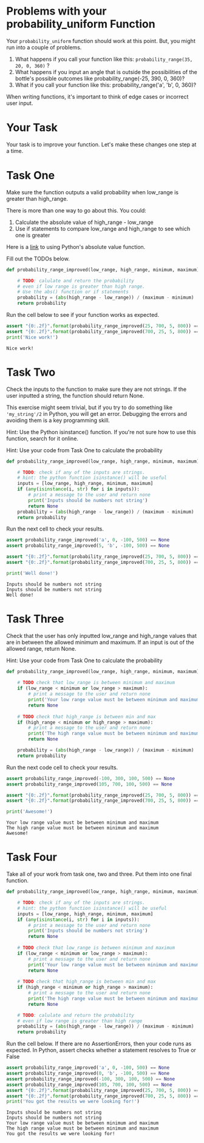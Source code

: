 
# Problems with your probability_uniform Function

Your `probability_uniform` function should work at this point. But, you might run into a couple of problems. 

1. What happens if you call your function like this: `probability_range(35, 20, 0, 360)` ?
2. What happens if you input an angle that is outside the possibilities of the bottle's possible outcomes like probability_range(-25, 390, 0, 360)?
3. What if you call your function like this: probability_range('a', 'b', 0, 360)?

When writing functions, it's important to think of edge cases or incorrect user input. 

# Your Task

Your task is to improve your function. Let's make these changes one step at a time. 

# Task One

Make sure the function outputs a valid probability when low_range is greater than high_range.

There is more than one way to go about this. You could:
1. Calculate the absolute value of high_range - low_range 
2. Use if statements to compare low_range and high_range to see which one is greater

Here is a [link](https://docs.python.org/2/library/functions.html#abs) to using Python's absolute value function.

Fill out the TODOs below.


```python
def probability_range_improved(low_range, high_range, minimum, maximum):

    # TODO: calulate and return the probability 
    # even if low range is greater than high range.
    # Use the abs() function or if statements
    probability = (abs(high_range - low_range)) / (maximum - minimum)
    return probability
```

Run the cell below to see if your function works as expected.


```python
assert "{0:.2f}".format(probability_range_improved(25, 700, 5, 800)) == '0.85'
assert "{0:.2f}".format(probability_range_improved(700, 25, 5, 800)) == '0.85'
print('Nice work!')
```

    Nice work!


# Task Two

Check the inputs to the function to make sure they are not strings. If the user inputted a string, the function should return None. 

This exercise might seem trivial, but if you try to do something like `'my_string'/2` in Python, you will get an error. Debugging the errors and avoiding them is a key programming skill. 

Hint: Use the Python isinstance() function. If you're not sure how to use this function, search for it online.

Hint: Use your code from Task One to calculate the probability


```python
def probability_range_improved(low_range, high_range, minimum, maximum):

    # TODO: check if any of the inputs are strings.
    # hint: the python function isinstance() will be useful
    inputs = [low_range, high_range, minimum, maximum]
    if (any(isinstance(i, str) for i in inputs)):
        # print a message to the user and return none
        print('Inputs should be numbers not string')
        return None
    probability = (abs(high_range - low_range)) / (maximum - minimum)
    return probability
```

Run the next cell to check your results.


```python
assert probability_range_improved('a', 0, -100, 500) == None
assert probability_range_improved(5, 'b', -100, 500) == None

assert "{0:.2f}".format(probability_range_improved(25, 700, 5, 800)) == '0.85'
assert "{0:.2f}".format(probability_range_improved(700, 25, 5, 800)) == '0.85'

print('Well done!')
```

    Inputs should be numbers not string
    Inputs should be numbers not string
    Well done!


# Task Three

Check that the user has only inputted low_range and high_range values that are in between the allowed minimum and maximum. If an input is out of the allowed range, return None. 

Hint: Use your code from Task One to calculate the probability


```python
def probability_range_improved(low_range, high_range, minimum, maximum):
    
    # TODO check that low_range is between minimum and maximum
    if (low_range < minimum or low_range > maximum):
        # print a message to the user and return none
        print('Your low range value must be between minimum and maximum')
        return None
        
    # TODO check that high_range is between min and max
    if (high_range < minimum or high_range > maximum):
        # print a message to the user and return none
        print('The high range value must be between minimum and maximum')
        return None

    probability = (abs(high_range - low_range)) / (maximum - minimum)
    return probability

```

Run the next code cell to check your results.


```python
assert probability_range_improved(-100, 300, 100, 500) == None
assert probability_range_improved(105, 700, 100, 500) == None

assert "{0:.2f}".format(probability_range_improved(25, 700, 5, 800)) == '0.85'
assert "{0:.2f}".format(probability_range_improved(700, 25, 5, 800)) == '0.85'

print('Awesome!')
```

    Your low range value must be between minimum and maximum
    The high range value must be between minimum and maximum
    Awesome!


# Task Four

Take all of your work from task one, two and three. Put them into one final function.


```python
def probability_range_improved(low_range, high_range, minimum, maximum):

    # TODO: check if any of the inputs are strings.
    # hint: the python function isinstance() will be useful
    inputs = [low_range, high_range, minimum, maximum]
    if (any(isinstance(i, str) for i in inputs)):
        # print a message to the user and return none
        print('Inputs should be numbers not string')
        return None
    
    # TODO check that low_range is between minimum and maximum
    if (low_range < minimum or low_range > maximum):
        # print a message to the user and return none
        print('Your low range value must be between minimum and maximum')
        return None
        
    # TODO check that high_range is between min and max
    if (high_range < minimum or high_range > maximum):
        # print a message to the user and return none
        print('The high range value must be between minimum and maximum')
        return None

    # TODO: calulate and return the probability 
    # even if low range is greater than high range
    probability = (abs(high_range - low_range)) / (maximum - minimum)
    return probability

```

Run the cell below. If there are no AssertionErrors, then your code runs as expected. In Python, assert checks whether a statement
resolves to True or False


```python
assert probability_range_improved('a', 0, -100, 500) == None
assert probability_range_improved(0, 'b', -100, 500) == None
assert probability_range_improved(-100, 300, 100, 500) == None
assert probability_range_improved(105, 700, 100, 500) == None
assert "{0:.2f}".format(probability_range_improved(25, 700, 5, 800)) == '0.85'
assert "{0:.2f}".format(probability_range_improved(700, 25, 5, 800)) == '0.85'
print('You got the results we were looking for!')
```

    Inputs should be numbers not string
    Inputs should be numbers not string
    Your low range value must be between minimum and maximum
    The high range value must be between minimum and maximum
    You got the results we were looking for!

